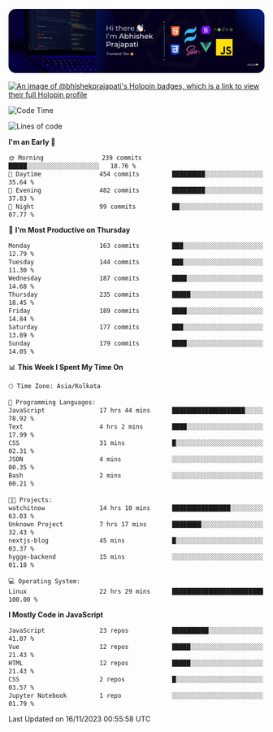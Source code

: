 ![Banner](./Header.png)

[![An image of @bhishekprajapati's Holopin badges, which is a link to view their full Holopin profile](https://holopin.me/bhishekprajapati)](https://holopin.io/@bhishekprajapati)

<!--START_SECTION:waka-->
![Code Time](http://img.shields.io/badge/Code%20Time-97%20hrs%2055%20mins-blue)

![Lines of code](https://img.shields.io/badge/From%20Hello%20World%20I%27ve%20Written-1.6%20million%20lines%20of%20code-blue)

**I'm an Early 🐤** 

```text
🌞 Morning                239 commits         █████░░░░░░░░░░░░░░░░░░░░   18.76 % 
🌆 Daytime                454 commits         █████████░░░░░░░░░░░░░░░░   35.64 % 
🌃 Evening                482 commits         █████████░░░░░░░░░░░░░░░░   37.83 % 
🌙 Night                  99 commits          ██░░░░░░░░░░░░░░░░░░░░░░░   07.77 % 
```
📅 **I'm Most Productive on Thursday** 

```text
Monday                   163 commits         ███░░░░░░░░░░░░░░░░░░░░░░   12.79 % 
Tuesday                  144 commits         ███░░░░░░░░░░░░░░░░░░░░░░   11.30 % 
Wednesday                187 commits         ████░░░░░░░░░░░░░░░░░░░░░   14.68 % 
Thursday                 235 commits         █████░░░░░░░░░░░░░░░░░░░░   18.45 % 
Friday                   189 commits         ████░░░░░░░░░░░░░░░░░░░░░   14.84 % 
Saturday                 177 commits         ███░░░░░░░░░░░░░░░░░░░░░░   13.89 % 
Sunday                   179 commits         ████░░░░░░░░░░░░░░░░░░░░░   14.05 % 
```


📊 **This Week I Spent My Time On** 

```text
🕑︎ Time Zone: Asia/Kolkata

💬 Programming Languages: 
JavaScript               17 hrs 44 mins      ████████████████████░░░░░   78.92 % 
Text                     4 hrs 2 mins        ████░░░░░░░░░░░░░░░░░░░░░   17.99 % 
CSS                      31 mins             █░░░░░░░░░░░░░░░░░░░░░░░░   02.31 % 
JSON                     4 mins              ░░░░░░░░░░░░░░░░░░░░░░░░░   00.35 % 
Bash                     2 mins              ░░░░░░░░░░░░░░░░░░░░░░░░░   00.21 % 

🐱‍💻 Projects: 
watchitnow               14 hrs 10 mins      ████████████████░░░░░░░░░   63.03 % 
Unknown Project          7 hrs 17 mins       ████████░░░░░░░░░░░░░░░░░   32.43 % 
nextjs-blog              45 mins             █░░░░░░░░░░░░░░░░░░░░░░░░   03.37 % 
hygge-backend            15 mins             ░░░░░░░░░░░░░░░░░░░░░░░░░   01.18 % 

💻 Operating System: 
Linux                    22 hrs 29 mins      █████████████████████████   100.00 % 
```

**I Mostly Code in JavaScript** 

```text
JavaScript               23 repos            ██████████░░░░░░░░░░░░░░░   41.07 % 
Vue                      12 repos            █████░░░░░░░░░░░░░░░░░░░░   21.43 % 
HTML                     12 repos            █████░░░░░░░░░░░░░░░░░░░░   21.43 % 
CSS                      2 repos             █░░░░░░░░░░░░░░░░░░░░░░░░   03.57 % 
Jupyter Notebook         1 repo              ░░░░░░░░░░░░░░░░░░░░░░░░░   01.79 % 
```




 Last Updated on 16/11/2023 00:55:58 UTC
<!--END_SECTION:waka-->
<!--
**bhishekprajapati/bhishekprajapati** is a ✨ _special_ ✨ repository because its `README.md` (this file) appears on your GitHub profile.

Here are some ideas to get you started:

- 🔭 I’m currently working on ...
- 🌱 I’m currently learning ...
- 👯 I’m looking to collaborate on ...
- 🤔 I’m looking for help with ...
- 💬 Ask me about ...
- 📫 How to reach me: ...
- 😄 Pronouns: ...
- ⚡ Fun fact: ...
-->
